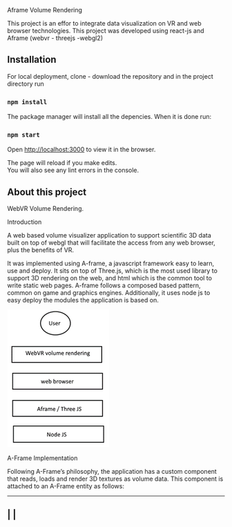 Aframe Volume Rendering

This project is an effor to integrate data visualization on VR and web browser technologies.
This project was developed using react-js and Aframe (webvr - threejs -webgl2)

## Installation

For local deployment, clone - download the repository and in the project directory run 

### `npm install`

The package manager will install all the depencies. When it is done run:

### `npm start`

Open [http://localhost:3000](http://localhost:3000) to view it in the browser.

The page will reload if you make edits.<br>
You will also see any lint errors in the console.

## About this project


WebVR Volume Rendering.

Introduction 

A web based volume visualizer application to support scientific 3D data built on top of webgl that will facilitate the access from any web browser, plus the benefits of VR.

It was implemented using A-frame, a javascript framework easy to learn, use and deploy. It sits on top of Three.js, which is the most used library to support 3D rendering on the web, and html which is the common tool to write static web pages. A-frame follows a composed based pattern, common on game and graphics engines. Additionally, it uses node js to easy deploy the modules the application is based on.

![Application_Arch](./imgs/archit.png)

A-Frame Implementation

Following A-Frame’s philosophy, the application has a custom component that reads, loads and render 3D textures as volume data. This component is attached to an A-Frame entity as follows:

---------------------------------------------------------------------------------------------------------------------------------------
|<a-entity id="volumeCube" class="cube" mixin="cube" myloader="    volumeData:./assets/models/nrrd/00.nrrd " position="0 0 0"  sleepy> |
---------------------------------------------------------------------------------------------------------------------------------------
